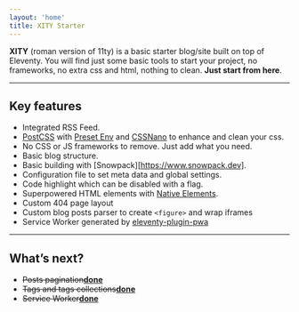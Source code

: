 ```yaml
---
layout: 'home'
title: XITY Starter
---
```


**XITY** (roman version of 11ty) is a basic starter blog/site built on top of Eleventy. You will find just some basic tools to start your project, no frameworks, no extra css and html, nothing to clean. **Just start from here**.

---

## Key features

- Integrated RSS Feed.
- [PostCSS](https://postcss.org) with [Preset Env](https://preset-env.cssdb.org) and [CSSNano](https://cssnano.co) to enhance and clean your css.
- No CSS or JS frameworks to remove. Just add what you need.
- Basic blog structure.
- Basic building with [Snowpack][https://www.snowpack.dev].
- Configuration file to set meta data and global settings.
- Code highlight which can be disabled with a flag.
- Superpowered HTML elements with [Native Elements](https://native-elements.stackblitz.io).
- Custom 404 page layout
- Custom blog posts parser to create `<figure>` and wrap iframes
- Service Worker generated by [eleventy-plugin-pwa](https://github.com/okitavera/eleventy-plugin-pwa)

---

## What’s next?

- <del>Posts pagination</del><ins><b>done</b></ins>
- <del>Tags and tags collections</del><ins><b>done</b></ins>
- <del>Service Worker</del><ins><b>done</b></ins>
